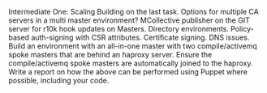 Intermediate One: Scaling
Building on the last task.
Options for multiple CA servers in a multi master environment?
MCollective publisher on the GIT server for r10k hook updates on Masters.
Directory environments.
Policy-based auth-signing with CSR attributes.
Certificate signing.
DNS issues.
Build an environment with an all-in-one master with two compile/activemq spoke masters that are behind an haproxy server. Ensure the compile/activemq spoke masters are automatically joined to the haproxy.
Write a report on how the above can be performed using Puppet where possible, including your code.
